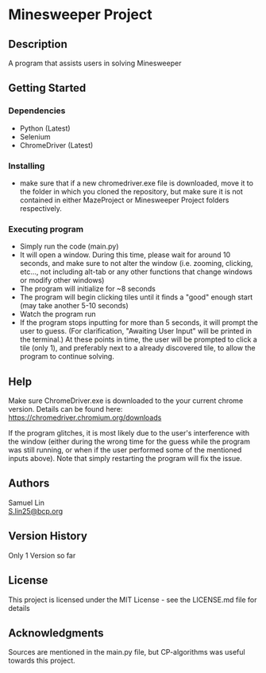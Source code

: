 # Minesweeper Project



## Description

A program that assists users in solving Minesweeper

## Getting Started

### Dependencies

* Python (Latest)
* Selenium
* ChromeDriver (Latest)



### Installing

* make sure that if a new chromedriver.exe file is downloaded, move it to the folder in which you cloned the repository, but make sure it is not contained in either MazeProject or Minesweeper Project folders respectively.

### Executing program

* Simply run the code (main.py)
* It will open a window. During this time, please wait for around 10 seconds, and make sure to not alter the window (i.e. zooming, clicking, etc..., not including alt-tab or any other functions that change windows or modify other windows)
* The program will initialize for ~8 seconds
* The program will begin clicking tiles until it finds a "good" enough start (may take another 5-10 seconds)
* Watch the program run
* If the program stops inputting for more than 5 seconds, it will prompt the user to guess. (For clarification, "Awaiting User Input" will be printed in the terminal.) At these points in time, the user will be prompted to click a tile (only 1), and preferably next to a already discovered tile, to allow the program to continue solving.

## Help

Make sure ChromeDriver.exe is downloaded to the your current chrome version.
Details can be found here: https://chromedriver.chromium.org/downloads

If the program glitches, it is most likely due to the user's interference with the window (either during the wrong time for the guess while the program was still running, or when if the user performed some of the mentioned inputs above). Note that simply restarting the program will fix the issue.


## Authors

Samuel Lin
<br>
S.lin25@bcp.org

## Version History
Only 1 Version so far


## License

This project is licensed under the MIT License - see the LICENSE.md file for details

## Acknowledgments
Sources are mentioned in the main.py file, but CP-algorithms was useful towards this project.
